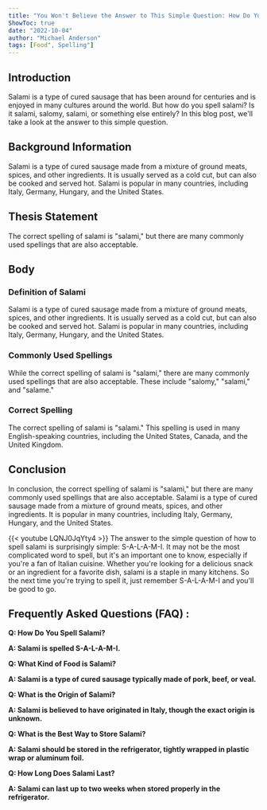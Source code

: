 ```yaml
---
title: "You Won't Believe the Answer to This Simple Question: How Do You Spell Salami?"
ShowToc: true 
date: "2022-10-04"
author: "Michael Anderson" 
tags: [Food", Spelling"]
---
```

## Introduction 
Salami is a type of cured sausage that has been around for centuries and is enjoyed in many cultures around the world. But how do you spell salami? Is it salami, salomy, salami, or something else entirely? In this blog post, we'll take a look at the answer to this simple question.

## Background Information
Salami is a type of cured sausage made from a mixture of ground meats, spices, and other ingredients. It is usually served as a cold cut, but can also be cooked and served hot. Salami is popular in many countries, including Italy, Germany, Hungary, and the United States.

## Thesis Statement
The correct spelling of salami is "salami," but there are many commonly used spellings that are also acceptable.

## Body
### Definition of Salami
Salami is a type of cured sausage made from a mixture of ground meats, spices, and other ingredients. It is usually served as a cold cut, but can also be cooked and served hot. Salami is popular in many countries, including Italy, Germany, Hungary, and the United States.

### Commonly Used Spellings
While the correct spelling of salami is "salami," there are many commonly used spellings that are also acceptable. These include "salomy," "salami," and "salame."

### Correct Spelling
The correct spelling of salami is "salami." This spelling is used in many English-speaking countries, including the United States, Canada, and the United Kingdom.

## Conclusion
In conclusion, the correct spelling of salami is "salami," but there are many commonly used spellings that are also acceptable. Salami is a type of cured sausage made from a mixture of ground meats, spices, and other ingredients. It is popular in many countries, including Italy, Germany, Hungary, and the United States.

{{< youtube LQNJ0JqYty4 >}} 
The answer to the simple question of how to spell salami is surprisingly simple: S-A-L-A-M-I. It may not be the most complicated word to spell, but it's an important one to know, especially if you're a fan of Italian cuisine. Whether you're looking for a delicious snack or an ingredient for a favorite dish, salami is a staple in many kitchens. So the next time you're trying to spell it, just remember S-A-L-A-M-I and you'll be good to go.

## Frequently Asked Questions (FAQ) :
**Q: How Do You Spell Salami?**

**A: Salami is spelled S-A-L-A-M-I.**

**Q: What Kind of Food is Salami?**

**A: Salami is a type of cured sausage typically made of pork, beef, or veal.**

**Q: What is the Origin of Salami?**

**A: Salami is believed to have originated in Italy, though the exact origin is unknown.**

**Q: What is the Best Way to Store Salami?**

**A: Salami should be stored in the refrigerator, tightly wrapped in plastic wrap or aluminum foil.**

**Q: How Long Does Salami Last?**

**A: Salami can last up to two weeks when stored properly in the refrigerator.**





